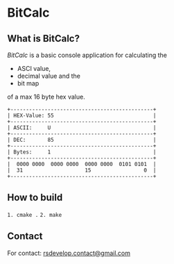 # BitCalc

## What is BitCalc?
*BitCalc* is a basic console application for calculating the
- ASCI value,
- decimal value and the
- bit map

of a max 16 byte hex value.
```
+----------------------------------------------+
| HEX-Value: 55                                |
+----------------------------------------------+
| ASCII:     U                                 |
+----------------------------------------------+
| DEC:       85                                |
+----------------------------------------------+
| Bytes:     1                                 |
+----------------------------------------------+
|  0000 0000  0000 0000  0000 0000  0101 0101  |
|  31                    15                 0  |
+----------------------------------------------+
```

## How to build
`1. cmake .`
`2. make`

## Contact
For contact: rsdevelop.contact@gmail.com
